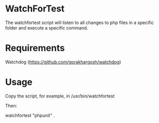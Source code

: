 WatchForTest
============

The watchfortest script will listen to all changes to php files in a specific folder and execute a specific command.

Requirements
============

Watchdog (https://github.com/gorakhargosh/watchdog)

Usage
=====

Copy the script, for example, in /usr/bin/watchfortest

Then:

watchfortest "phpunit" .
